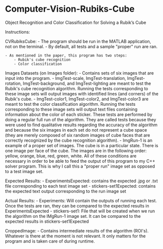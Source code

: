 # Computer-Vision-Rubiks-Cube
Object Recognition and Color Classification for Solving a Rubik’s Cube

Instructions:

CVRubiksCube:
	- The program should be run in the MATLAB application, not on the terminal.
	- By default, all tests and a sample "proper" run are ran.

	- As mentioned in the paper, this program has two steps:
		- Rubik's cube recognition
		- Color classification

Images Datasets (on Images folder):
	- Contains sets of six images that are input into the program.
	- ImgTest-scale, ImgTest-translation, ImgTest-rotation, ImgTest-background, and ImgTest-lighting are meant to test the Rubik's cube recognition algorithm. Running the tests corresponding to these image sets will output images with identified lines (and corners) of the Rubik's cube.
	- ImgTest-color1, ImgTest-color2, and ImgTest-color3 are meant to test the color classification algorithm. Running the tests corresponding to these image sets will output text files containing information about the color of each sticker. These tests are performed by doing a regular full run of the algorithm. They are called tests because they were used to find qualitative results regarding the accuracy of the algorithm and because the six images in each set do not represent a cube space (they are merely composed of six random images of cube faces that are correctly recognized by the cube recognition algorithm).
	- ImgRun-1 is an example of a proper set of images. The cube is in a particular state. There is one image per face of the cube. The images are in the following order: yellow, orange, blue, red, green, white. All of these conditions are necessary in order to be able to feed the output of this program to my C++ solver program. This is why I call this a "proper run" image set as opposed to a test image set.


Expected Results:
	- ExperimentsExpected: contains the expected .jpg or .txt file corresponding to each test image set
	- stickers-set1Expected: contains the expected text output corresponding to the run image set


Actual Results:
	- Experiments: Will contain the outputs of running each test. Once the tests are ran, they can be compared to the expected results in ExperimentsExpected
	- stickers-set1: File that will be created when we run the algorithm on the IMgRun-1 image set. It can be compared to the expected results in stickers-set1Expected


CroppedImage:
	- Contains intermediate results of the algorithm (ROI's). Whatever is there at the moment is not relevant. It only matters for the program and is taken care of during runtime.
